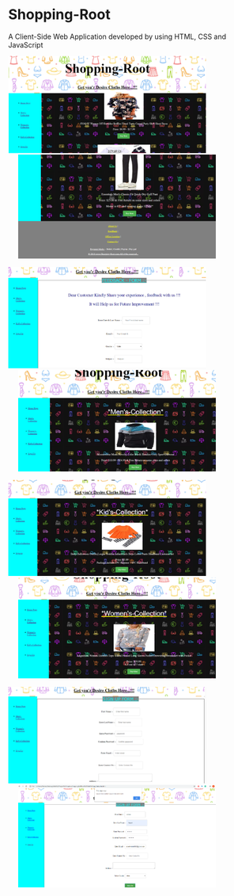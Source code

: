 # Shopping-Root
A Client-Side Web Application developed by using HTML, CSS and JavaScript


<img src="Screenshots of web app/home-page.png" width="400"/> <img src="Screenshots of web app/home-page2.png" width="400" hspace="20"/>


<img src="Screenshots of web app/feedbackform.png" width="400"/> <img src="Screenshots of web app/mens-collection.png" width="400" hspace="20"/>



<img src="Screenshots of web app/kids-collection.png" width="400"/> <img src="Screenshots of web app/womens-collection.png" width="400" hspace="20"/>



<img src="Screenshots of web app/signup-form1.png" width="400"/> <img src="Screenshots of web app/signup-form2.PNG" width="400" hspace="20"/>
